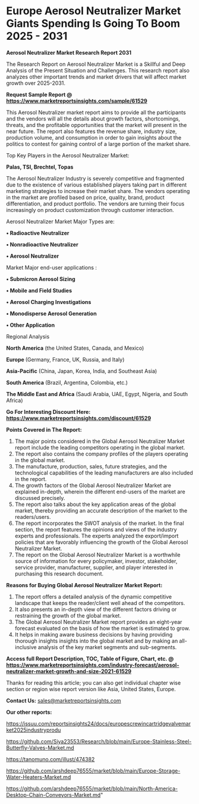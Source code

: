  # Europe Aerosol Neutralizer Market Giants Spending Is Going To Boom 2025 - 2031

<strong>Aerosol Neutralizer Market Research Report 2031</strong>

The Research Report on Aerosol Neutralizer Market is a Skillful and Deep Analysis of the Present Situation and Challenges. This research report also analyzes other important trends and market drivers that will affect market growth over 2025-2031.

<strong>Request Sample Report @ <a href=https://www.marketreportsinsights.com/sample/61529>https://www.marketreportsinsights.com/sample/61529</a></strong>

This Aerosol Neutralizer market report aims to provide all the participants and the vendors will all the details about growth factors, shortcomings, threats, and the profitable opportunities that the market will present in the near future. The report also features the revenue share, industry size, production volume, and consumption in order to gain insights about the politics to contest for gaining control of a large portion of the market share.

Top Key Players in the Aerosol Neutralizer Market:

<strong>Palas, TSI, Brechtel, Topas</strong>

The Aerosol Neutralizer Industry is severely competitive and fragmented due to the existence of various established players taking part in different marketing strategies to increase their market share. The vendors operating in the market are profiled based on price, quality, brand, product differentiation, and product portfolio. The vendors are turning their focus increasingly on product customization through customer interaction.

Aerosol Neutralizer Market Major Types are:

<strong>• Radioactive Neutralizer

• Nonradioactive Neutralizer

• Aerosol Neutralizer</strong>

Market Major end-user applications :

<strong>• Submicron Aerosol Sizing

• Mobile and Field Studies

• Aerosol Charging Investigations

• Monodisperse Aerosol Generation

• Other Application</strong>

Regional Analysis

</u><strong><b>North America</b></strong> (the United States, Canada, and Mexico)

<strong><b>Europe </b></strong>(Germany, France, UK, Russia, and Italy)

<strong><b>Asia-Pacific</b></strong> (China, Japan, Korea, India, and Southeast Asia)

<strong><b>South America</b></strong> (Brazil, Argentina, Colombia, etc.)

<strong><b>The Middle East and Africa</b></strong> (Saudi Arabia, UAE, Egypt, Nigeria, and South Africa)

<strong>Go For Interesting Discount Here: <a href=https://www.marketreportsinsights.com/discount/61529>https://www.marketreportsinsights.com/discount/61529</a></strong>

<strong>Points Covered in The Report:</strong>
<ol>
  <li>The major points considered in the Global Aerosol Neutralizer Market report include the leading competitors operating in the global market.</li>
  <li>The report also contains the company profiles of the players operating in the global market.</li>
  <li>The manufacture, production, sales, future strategies, and the technological capabilities of the leading manufacturers are also included in the report.</li>
  <li>The growth factors of the Global Aerosol Neutralizer Market are explained in-depth, wherein the different end-users of the market are discussed precisely.</li>
  <li>The report also talks about the key application areas of the global market, thereby providing an accurate description of the market to the readers/users.</li>
  <li>The report incorporates the SWOT analysis of the market. In the final section, the report features the opinions and views of the industry experts and professionals. The experts analyzed the export/import policies that are favorably influencing the growth of the Global Aerosol Neutralizer Market.</li>
  <li>The report on the Global Aerosol Neutralizer Market is a worthwhile source of information for every policymaker, investor, stakeholder, service provider, manufacturer, supplier, and player interested in purchasing this research document.</li>
</ol>
<strong>Reasons for Buying Global Aerosol Neutralizer Market Report:</strong>

<ol>
  <li>The report offers a detailed analysis of the dynamic competitive landscape that keeps the reader/client well ahead of the competitors.</li>
  <li>It also presents an in-depth view of the different factors driving or restraining the growth of the global market.</li>
  <li>The Global Aerosol Neutralizer Market report provides an eight-year forecast evaluated on the basis of how the market is estimated to grow.</li>
  <li>It helps in making aware business decisions by having providing thorough insights insights into the global market and by making an all-inclusive analysis of the key market segments and sub-segments.</li>
</ol>
<strong>Access full Report Description, TOC, Table of Figure, Chart, etc. @ <a href=https://www.marketreportsinsights.com/industry-forecast/aerosol-neutralizer-market-growth-and-size-2021-61529>https://www.marketreportsinsights.com/industry-forecast/aerosol-neutralizer-market-growth-and-size-2021-61529</a></strong>


Thanks for reading this article; you can also get individual chapter wise section or region wise report version like Asia, United States, Europe.

<strong>Contact Us:</strong>
sales@marketreportsinsights.com

<strong>Our other reports:</strong>

<a href=https://issuu.com/reportsinsights24/docs/europescrewincartridgevalvemarket2025industryprodu>https://issuu.com/reportsinsights24/docs/europescrewincartridgevalvemarket2025industryprodu</a>

<a href=https://github.com/Siya23553/Research/blob/main/Europe-Stainless-Steel-Butterfly-Valves-Market.md>https://github.com/Siya23553/Research/blob/main/Europe-Stainless-Steel-Butterfly-Valves-Market.md</a>

<a href=https://tanomuno.com/illust/474382>https://tanomuno.com/illust/474382</a>

<a href=https://github.com/arshdeep76555/market/blob/main/Europe-Storage-Water-Heaters-Market.md>https://github.com/arshdeep76555/market/blob/main/Europe-Storage-Water-Heaters-Market.md</a>

<a href=https://github.com/arshdeep76555/market/blob/main/North-America-Desktop-Chain-Conveyors-Market.md>https://github.com/arshdeep76555/market/blob/main/North-America-Desktop-Chain-Conveyors-Market.md</a>"
